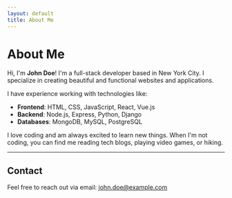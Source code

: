 ```yaml
---
layout: default
title: About Me
---
```


# About Me

Hi, I'm **John Doe**! I'm a full-stack developer based in New York City. I specialize in creating beautiful and functional websites and applications.

I have experience working with technologies like:

- **Frontend**: HTML, CSS, JavaScript, React, Vue.js
- **Backend**: Node.js, Express, Python, Django
- **Databases**: MongoDB, MySQL, PostgreSQL

I love coding and am always excited to learn new things. When I'm not coding, you can find me reading tech blogs, playing video games, or hiking.

---

## Contact

Feel free to reach out via email: [john.doe@example.com](mailto:john.doe@example.com)
